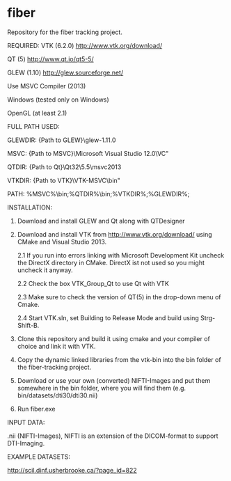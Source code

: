 # fiber
Repository for the fiber tracking project.

REQUIRED:
VTK (6.2.0) http://www.vtk.org/download/

QT (5) http://www.qt.io/qt5-5/

GLEW (1.10) http://glew.sourceforge.net/

Use MSVC Compiler (2013)

Windows (tested only on Windows)

OpenGL (at least 2.1)

FULL PATH USED:

GLEWDIR:  {Path to GLEW}\glew-1.11.0

MSVC: {Path to MSVC}\Microsoft Visual Studio 12.0\VC"

QTDIR: {Path to Qt}\Qt32\5.5\msvc2013

VTKDIR: {Path to VTK}\VTK-MSVC\bin"

PATH: %MSVC%\bin;%QTDIR%\bin;%VTKDIR%;%GLEWDIR%;

INSTALLATION:

1.  Download and install GLEW and Qt along with QTDesigner

2.  Download and install VTK from http://www.vtk.org/download/ using CMake and Visual Studio 2013.

    2.1 If you run into errors linking with Microsoft Development Kit uncheck the DirectX directory in CMake. DirectX ist not used so you might uncheck it anyway.

    2.2 Check the box VTK_Group_Qt to use Qt with VTK

    2.3 Make sure to check the version of QT(5) in the drop-down menu of Cmake.

    2.4 Start VTK.sln, set Building to Release Mode and build using Strg-Shift-B.


3.  Clone this repository and build it using cmake and your compiler of choice and link it with VTK.

4.  Copy the dynamic linked libraries from the vtk-bin into the bin folder of the fiber-tracking project.

5.  Download or use your own (converted) NIFTI-Images and put them somewhere in the bin folder, where you will find them (e.g. bin/datasets/dti30/dti30.nii)

6.  Run fiber.exe


INPUT DATA:

.nii (NIFTI-Images), NIFTI is an extension of the DICOM-format to support DTI-Imaging.

EXAMPLE DATASETS:

http://scil.dinf.usherbrooke.ca/?page_id=822
